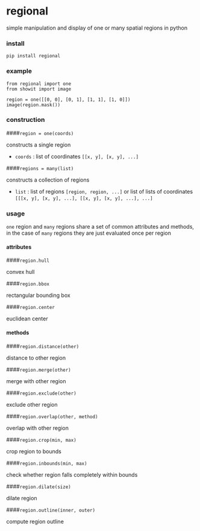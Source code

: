 # regional

simple manipulation and display of one or many spatial regions in python

### install

```
pip install regional
```

### example

```
from regional import one
from showit import image

region = one([[0, 0], [0, 1], [1, 1], [1, 0]])
image(region.mask())
```

### construction

####`region = one(coords)`

constructs a single region 

- `coords` : list of coordinates `[[x, y], [x, y], ...]`

####`regions = many(list)`

constructs a collection of regions

- `list` : list of regions `[region, region, ...]` or list of lists of coordinates `[[[x, y], [x, y], ...], [[x, y], [x, y], ...], ...]`

### usage

`one` region and `many` regions share a set of common attributes and methods, in the case of `many` regions they are just evaluated once per region

#### attributes

####`region.hull`

convex hull

####`region.bbox`

rectangular bounding box

####`region.center`

euclidean center

#### methods

####`region.distance(other)`

distance to other region

####`region.merge(other)`

merge with other region

####`region.exclude(other)`

exclude other region

####`region.overlap(other, method)`

overlap with other region

####`region.crop(min, max)`

crop region to bounds

####`region.inbounds(min, max)`

check whether region falls completely within bounds

####`region.dilate(size)`

dilate region 

####`region.outline(inner, outer)`

compute region outline